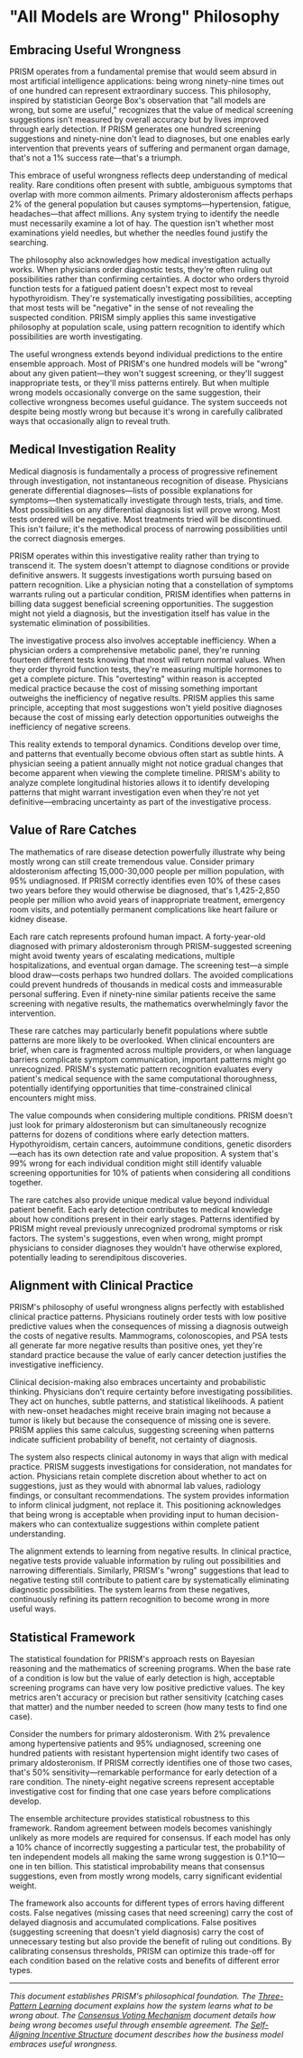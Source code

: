 # "All Models are Wrong" Philosophy

## Embracing Useful Wrongness

PRISM operates from a fundamental premise that would seem absurd in most artificial intelligence applications: being wrong ninety-nine times out of one hundred can represent extraordinary success. This philosophy, inspired by statistician George Box's observation that "all models are wrong, but some are useful," recognizes that the value of medical screening suggestions isn't measured by overall accuracy but by lives improved through early detection. If PRISM generates one hundred screening suggestions and ninety-nine don't lead to diagnoses, but one enables early intervention that prevents years of suffering and permanent organ damage, that's not a 1% success rate—that's a triumph.

This embrace of useful wrongness reflects deep understanding of medical reality. Rare conditions often present with subtle, ambiguous symptoms that overlap with more common ailments. Primary aldosteronism affects perhaps 2% of the general population but causes symptoms—hypertension, fatigue, headaches—that affect millions. Any system trying to identify the needle must necessarily examine a lot of hay. The question isn't whether most examinations yield needles, but whether the needles found justify the searching.

The philosophy also acknowledges how medical investigation actually works. When physicians order diagnostic tests, they're often ruling out possibilities rather than confirming certainties. A doctor who orders thyroid function tests for a fatigued patient doesn't expect most to reveal hypothyroidism. They're systematically investigating possibilities, accepting that most tests will be "negative" in the sense of not revealing the suspected condition. PRISM simply applies this same investigative philosophy at population scale, using pattern recognition to identify which possibilities are worth investigating.

The useful wrongness extends beyond individual predictions to the entire ensemble approach. Most of PRISM's one hundred models will be "wrong" about any given patient—they won't suggest screening, or they'll suggest inappropriate tests, or they'll miss patterns entirely. But when multiple wrong models occasionally converge on the same suggestion, their collective wrongness becomes useful guidance. The system succeeds not despite being mostly wrong but because it's wrong in carefully calibrated ways that occasionally align to reveal truth.

## Medical Investigation Reality

Medical diagnosis is fundamentally a process of progressive refinement through investigation, not instantaneous recognition of disease. Physicians generate differential diagnoses—lists of possible explanations for symptoms—then systematically investigate through tests, trials, and time. Most possibilities on any differential diagnosis list will prove wrong. Most tests ordered will be negative. Most treatments tried will be discontinued. This isn't failure; it's the methodical process of narrowing possibilities until the correct diagnosis emerges.

PRISM operates within this investigative reality rather than trying to transcend it. The system doesn't attempt to diagnose conditions or provide definitive answers. It suggests investigations worth pursuing based on pattern recognition. Like a physician noting that a constellation of symptoms warrants ruling out a particular condition, PRISM identifies when patterns in billing data suggest beneficial screening opportunities. The suggestion might not yield a diagnosis, but the investigation itself has value in the systematic elimination of possibilities.

The investigative process also involves acceptable inefficiency. When a physician orders a comprehensive metabolic panel, they're running fourteen different tests knowing that most will return normal values. When they order thyroid function tests, they're measuring multiple hormones to get a complete picture. This "overtesting" within reason is accepted medical practice because the cost of missing something important outweighs the inefficiency of negative results. PRISM applies this same principle, accepting that most suggestions won't yield positive diagnoses because the cost of missing early detection opportunities outweighs the inefficiency of negative screens.

This reality extends to temporal dynamics. Conditions develop over time, and patterns that eventually become obvious often start as subtle hints. A physician seeing a patient annually might not notice gradual changes that become apparent when viewing the complete timeline. PRISM's ability to analyze complete longitudinal histories allows it to identify developing patterns that might warrant investigation even when they're not yet definitive—embracing uncertainty as part of the investigative process.

## Value of Rare Catches

The mathematics of rare disease detection powerfully illustrate why being mostly wrong can still create tremendous value. Consider primary aldosteronism affecting 15,000-30,000 people per million population, with 95% undiagnosed. If PRISM correctly identifies even 10% of these cases two years before they would otherwise be diagnosed, that's 1,425-2,850 people per million who avoid years of inappropriate treatment, emergency room visits, and potentially permanent complications like heart failure or kidney disease.

Each rare catch represents profound human impact. A forty-year-old diagnosed with primary aldosteronism through PRISM-suggested screening might avoid twenty years of escalating medications, multiple hospitalizations, and eventual organ damage. The screening test—a simple blood draw—costs perhaps two hundred dollars. The avoided complications could prevent hundreds of thousands in medical costs and immeasurable personal suffering. Even if ninety-nine similar patients receive the same screening with negative results, the mathematics overwhelmingly favor the intervention.

These rare catches may particularly benefit populations where subtle patterns are more likely to be overlooked. When clinical encounters are brief, when care is fragmented across multiple providers, or when language barriers complicate symptom communication, important patterns might go unrecognized. PRISM's systematic pattern recognition evaluates every patient's medical sequence with the same computational thoroughness, potentially identifying opportunities that time-constrained clinical encounters might miss.

The value compounds when considering multiple conditions. PRISM doesn't just look for primary aldosteronism but can simultaneously recognize patterns for dozens of conditions where early detection matters. Hypothyroidism, certain cancers, autoimmune conditions, genetic disorders—each has its own detection rate and value proposition. A system that's 99% wrong for each individual condition might still identify valuable screening opportunities for 10% of patients when considering all conditions together.

The rare catches also provide unique medical value beyond individual patient benefit. Each early detection contributes to medical knowledge about how conditions present in their early stages. Patterns identified by PRISM might reveal previously unrecognized prodromal symptoms or risk factors. The system's suggestions, even when wrong, might prompt physicians to consider diagnoses they wouldn't have otherwise explored, potentially leading to serendipitous discoveries.

## Alignment with Clinical Practice

PRISM's philosophy of useful wrongness aligns perfectly with established clinical practice patterns. Physicians routinely order tests with low positive predictive values when the consequences of missing a diagnosis outweigh the costs of negative results. Mammograms, colonoscopies, and PSA tests all generate far more negative results than positive ones, yet they're standard practice because the value of early cancer detection justifies the investigative inefficiency.

Clinical decision-making also embraces uncertainty and probabilistic thinking. Physicians don't require certainty before investigating possibilities. They act on hunches, subtle patterns, and statistical likelihoods. A patient with new-onset headaches might receive brain imaging not because a tumor is likely but because the consequence of missing one is severe. PRISM applies this same calculus, suggesting screening when patterns indicate sufficient probability of benefit, not certainty of diagnosis.

The system also respects clinical autonomy in ways that align with medical practice. PRISM suggests investigations for consideration, not mandates for action. Physicians retain complete discretion about whether to act on suggestions, just as they would with abnormal lab values, radiology findings, or consultant recommendations. The system provides information to inform clinical judgment, not replace it. This positioning acknowledges that being wrong is acceptable when providing input to human decision-makers who can contextualize suggestions within complete patient understanding.

The alignment extends to learning from negative results. In clinical practice, negative tests provide valuable information by ruling out possibilities and narrowing differentials. Similarly, PRISM's "wrong" suggestions that lead to negative testing still contribute to patient care by systematically eliminating diagnostic possibilities. The system learns from these negatives, continuously refining its pattern recognition to become wrong in more useful ways.

## Statistical Framework

The statistical foundation for PRISM's approach rests on Bayesian reasoning and the mathematics of screening programs. When the base rate of a condition is low but the value of early detection is high, acceptable screening programs can have very low positive predictive values. The key metrics aren't accuracy or precision but rather sensitivity (catching cases that matter) and the number needed to screen (how many tests to find one case).

Consider the numbers for primary aldosteronism. With 2% prevalence among hypertensive patients and 95% undiagnosed, screening one hundred patients with resistant hypertension might identify two cases of primary aldosteronism. If PRISM correctly identifies one of those two cases, that's 50% sensitivity—remarkable performance for early detection of a rare condition. The ninety-eight negative screens represent acceptable investigative cost for finding that one case years before complications develop.

The ensemble architecture provides statistical robustness to this framework. Random agreement between models becomes vanishingly unlikely as more models are required for consensus. If each model has only a 10% chance of incorrectly suggesting a particular test, the probability of ten independent models all making the same wrong suggestion is 0.1^10—one in ten billion. This statistical improbability means that consensus suggestions, even from mostly wrong models, carry significant evidential weight.

The framework also accounts for different types of errors having different costs. False negatives (missing cases that need screening) carry the cost of delayed diagnosis and accumulated complications. False positives (suggesting screening that doesn't yield diagnosis) carry the cost of unnecessary testing but also provide the benefit of ruling out conditions. By calibrating consensus thresholds, PRISM can optimize this trade-off for each condition based on the relative costs and benefits of different error types.

---

*This document establishes PRISM's philosophical foundation. The [Three-Pattern Learning](/14-three-pattern-learning) document explains how the system learns what to be wrong about. The [Consensus Voting Mechanism](/40-consensus-voting) document details how being wrong becomes useful through ensemble agreement. The [Self-Aligning Incentive Structure](/42-incentive-structure) document describes how the business model embraces useful wrongness.*

